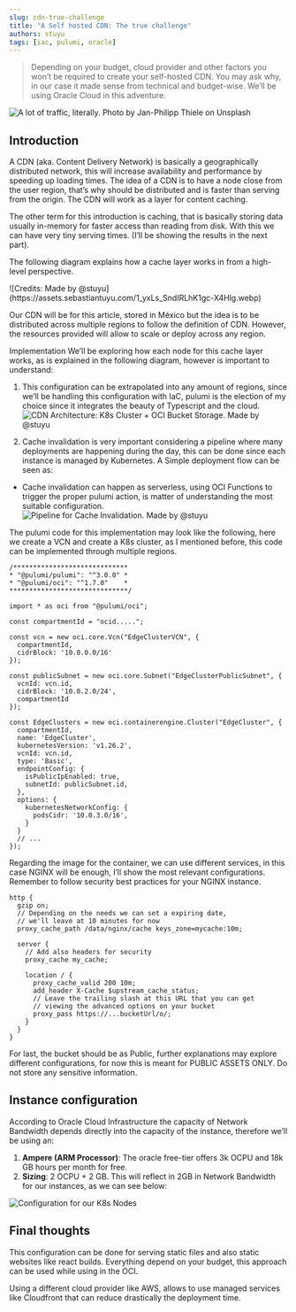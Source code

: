 ```yaml
---
slug: cdn-true-challenge
title: "A Self hosted CDN: The true challenge"
authors: stuyu
tags: [iac, pulumi, oracle]
---
```


> Depending on your budget, cloud provider and other factors you won’t be required to create your self-hosted CDN. You may ask why, in our case it made sense from technical and budget-wise.
> We’ll be using Oracle Cloud in this adventure.


![A lot of traffic, literally. Photo by Jan-Philipp Thiele on Unsplash](https://miro.medium.com/v2/resize:fit:720/format:webp/0*SX94GcQib2qdmVW7)


## Introduction
A CDN (aka. Content Delivery Network) is basically a geographically distributed network, this will increase availability and performance by speeding up loading times. The idea of a CDN is to have a node close from the user region, that’s why should be distributed and is faster than serving from the origin.
The CDN will work as a layer for content caching.

The other term for this introduction is caching, that is basically storing data usually in-memory for faster access than reading from disk. With this we can have very tiny serving times. (I’ll be showing the results in the next part).

The following diagram explains how a cache layer works in from a high-level perspective.

<div style={{textAlign: 'center'}}>
![Credits: Made by @stuyu](https://assets.sebastiantuyu.com/1_yxLs_SndIRLhK1gc-X4Hlg.webp)
</div>

Our CDN will be for this article, stored in México but the idea is to be distributed across multiple regions to follow the definition of CDN. However, the resources provided will allow to scale or deploy across any region.

Implementation
We’ll be exploring how each node for this cache layer works, as is explained in the following diagram, however is important to understand:

1. This configuration can be extrapolated into any amount of regions, since we’ll be handling this configuration with IaC, pulumi is the election of my choice since it integrates the beauty of Typescript and the cloud.
![CDN Architecture: K8s Cluster + OCI Bucket Storage. Made by @stuyu](https://miro.medium.com/v2/resize:fit:720/format:webp/1*0Trz4K2hXxtmulKkvzEeKg.png)

2. Cache invalidation is very important considering a pipeline where many deployments are happening during the day, this can be done since each instance is managed by Kubernetes. A Simple deployment flow can be seen as:

- Cache invalidation can happen as serverless, using OCI Functions to trigger the proper pulumi action, is matter of understanding the most suitable configuration.
![Pipeline for Cache Invalidation. Made by @stuyu](https://miro.medium.com/v2/resize:fit:720/format:webp/1*pj15YHboZIusI2-fpL7Jrg.png)

The pulumi code for this implementation may look like the following, here we create a VCN and create a K8s cluster, as I mentioned before, this code can be implemented through multiple regions.

```
/*****************************
* "@pulumi/pulumi": "^3.0.0" *
* "@pulumi/oci": "^1.7.0"    *
******************************/

import * as oci from "@pulumi/oci";

const compartmentId = "ocid.....";

const vcn = new oci.core.Vcn("EdgeClusterVCN", {
  compartmentId,
  cidrBlock: '10.0.0.0/16'
});

const publicSubnet = new oci.core.Subnet("EdgeClusterPublicSubnet", {
  vcnId: vcn.id,
  cidrBlock: '10.0.2.0/24',
  compartmentId
});

const EdgeClusters = new oci.containerengine.Cluster("EdgeCluster", {
  compartmentId,
  name: 'EdgeCluster',
  kubernetesVersion: 'v1.26.2',
  vcnId: vcn.id,
  type: 'Basic',
  endpointConfig: {
    isPublicIpEnabled: true,
    subnetId: publicSubnet.id,
  },
  options: {
    kubernetesNetworkConfig: {
      podsCidr: '10.0.3.0/16',
    }
  }
  // ...
});
```

Regarding the image for the container, we can use different services, in this case NGINX will be enough, I’ll show the most relevant configurations. Remember to follow security best practices for your NGINX instance.

```
http {
  gzip on;
  // Depending on the needs we can set a expiring date,
  // we'll leave at 10 minutes for now
  proxy_cache_path /data/nginx/cache keys_zone=mycache:10m;

  server {
    // Add also headers for security
    proxy_cache my_cache;

    location / {
      proxy_cache_valid 200 10m;
      add_header X-Cache $upstream_cache_status;
      // Leave the trailing slash at this URL that you can get
      // viewing the advanced options on your bucket
      proxy_pass https://...bucketUrl/o/;
    }
  }
}
```

For last, the bucket should be as Public, further explanations may explore different configurations, for now this is meant for PUBLIC ASSETS ONLY. Do not store any sensitive information.


## Instance configuration
According to Oracle Cloud Infrastructure the capacity of Network Bandwidth depends directly into the capacity of the instance, therefore we’ll be using an:

1. **Ampere (ARM Processor)**: The oracle free-tier offers 3k OCPU and 18k GB hours per month for free.
2. **Sizing**: 2 OCPU + 2 GB. This will reflect in 2GB in Network Bandwidth for our instances, as we can see below:


![Configuration for our K8s Nodes](https://miro.medium.com/v2/resize:fit:720/format:webp/1*Hu40C_xsJ1erc5I-7VLbNg.png)

## Final thoughts
This configuration can be done for serving static files and also static websites like react builds. Everything depend on your budget, this approach can be used while using in the OCI.

Using a different cloud provider like AWS, allows to use managed services like Cloudfront that can reduce drastically the deployment time.